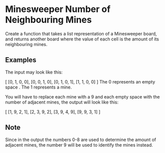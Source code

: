 # Minesweeper Number of Neighbouring Mines
Create a function that takes a list representation of a Minesweeper board, and returns another board where the value of each cell is the amount of its neighbouring mines.

## Examples
The input may look like this:

[
  [0, 1, 0, 0], 
  [0, 0, 1, 0], 
  [0, 1, 0, 1], 
  [1, 1, 0, 0] 
]
The 0 represents an empty space . The 1 represents a mine.

You will have to replace each mine with a 9 and each empty space with the number of adjacent mines, the output will look like this:

[
  [1, 9, 2, 1], 
  [2, 3, 9, 2], 
  [3, 9, 4, 9], 
  [9, 9, 3, 1] 
]
## Note
Since in the output the numbers 0-8 are used to determine the amount of adjacent mines, the number 9 will be used to identify the mines instead.
